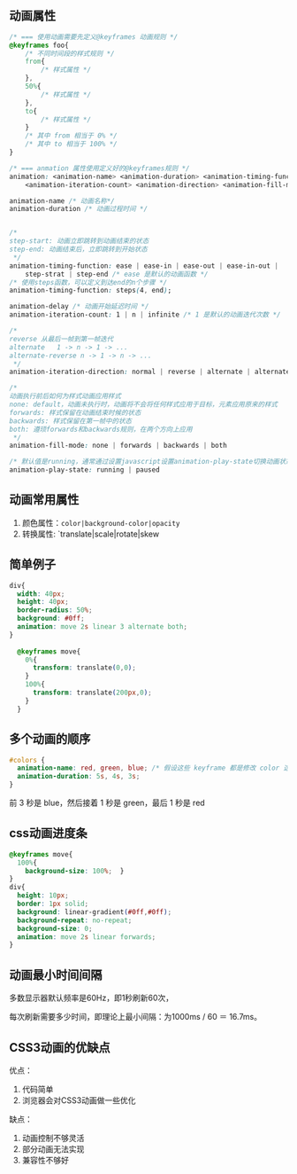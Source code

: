 
## 动画属性
```css
/* === 使用动画需要先定义@keyframes 动画规则 */
@keyframes foo{
    /* 不同时间段的样式规则 */
    from{
        /* 样式属性 */
    },
    50%{
        /* 样式属性 */
    },
    to{
        /* 样式属性 */
    }
    /* 其中 from 相当于 0% */
    /* 其中 to 相当于 100% */
}

/* === anmation 属性使用定义好的@keyframes规则 */
animation: <animation-name> <animation-duration> <animation-timing-function> <animation-delay> 
    <animation-iteration-count> <animation-direction> <animation-fill-mode> <animation-play-state>

animation-name /* 动画名称*/
animation-duration /* 动画过程时间 */


/* 
step-start: 动画立即跳转到动画结束的状态
step-end: 动画结束后，立即跳转到开始状态
 */
animation-timing-function: ease | ease-in | ease-out | ease-in-out |
    step-strat | step-end /* ease 是默认的动画函数 */
/* 使用steps函数，可以定义到达end的n个步骤 */
animation-timing-function: steps(4, end);

animation-delay /* 动画开始延迟时间 */
animation-iteration-count: 1 | n | infinite /* 1 是默认的动画迭代次数 */

/* 
reverse 从最后一帧到第一帧迭代
alternate   1 -> n -> 1 -> ...
alternate-reverse n -> 1 -> n -> ...
 */
animation-iteration-direction: normal | reverse | alternate | alternate-reverse /* normal 是默认的 */

/* 
动画执行前后如何为样式动画应用样式
none: default，动画未执行时，动画将不会将任何样式应用于目标，元素应用原来的样式
forwards: 样式保留在动画结束时候的状态
backwards: 样式保留在第一帧中的状态
both: 遵顼forwards和backwards规则，在两个方向上应用
 */
animation-fill-mode: none | forwards | backwards | both

/* 默认值是running，通常通过设置javascript设置animation-play-state切换动画状态 */
animation-play-state: running | paused
```

## 动画常用属性
1. 颜色属性：`color|background-color|opacity`
2. 转换属性: `translate|scale|rotate|skew

## 简单例子
```css
div{  
  width: 40px;  
  height: 40px;  
  border-radius: 50%;  
  background: #0ff;  
  animation: move 2s linear 3 alternate both;
}
  
  @keyframes move{  
    0%{  
      transform: translate(0,0);
    }  
    100%{    
      transform: translate(200px,0);  
    }
  }
```


## 多个动画的顺序
```css
#colors {
  animation-name: red, green, blue; /* 假设这些 keyframe 都是修改 color 这个属性 */
  animation-duration: 5s, 4s, 3s;
}
```
前 3 秒是 blue，然后接着 1 秒是 green，最后 1 秒是 red

## css动画进度条
```css
@keyframes move{  
  100%{    
    background-size: 100%;  }
}
div{
  height: 10px;  
  border: 1px solid;  
  background: linear-gradient(#0ff,#0ff);  
  background-repeat: no-repeat;  
  background-size: 0;  
  animation: move 2s linear forwards;
}
```

## 动画最小时间间隔
多数显示器默认频率是60Hz，即1秒刷新60次，

每次刷新需要多少时间，即理论上最小间隔：为1000ms / 60 ＝ 16.7ms。

## CSS3动画的优缺点
优点：
1. 代码简单
2. 浏览器会对CSS3动画做一些优化

缺点：
1. 动画控制不够灵活
2. 部分动画无法实现
3. 兼容性不够好